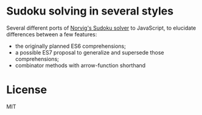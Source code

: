 # Sudoku solving in several styles

Several different ports of [Norvig's Sudoku solver](http://norvig.com/sudoku.html) to JavaScript, to elucidate differences between a few features:

* the originally planned ES6 comprehensions;
* a possible ES7 proposal to generalize and supersede those comprehensions;
* combinator methods with arrow-function shorthand

# License

MIT

